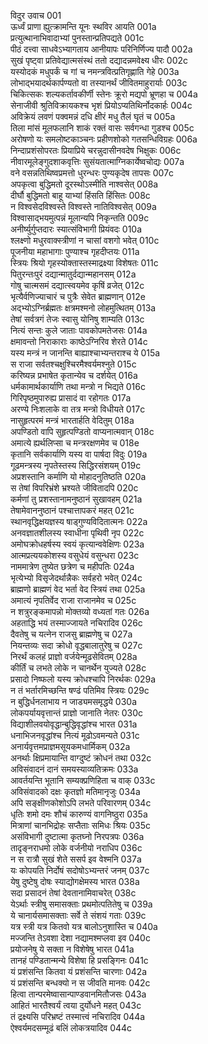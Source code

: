 विदुर उवाच	001  
ऊर्ध्वं प्राणा ह्युत्क्रामन्ति यूनः स्थविर आयति	001a  
प्रत्युत्थानाभिवादाभ्यां पुनस्तान्प्रतिपद्यते	001c  
पीठं दत्त्वा साधवेऽभ्यागताय आनीयापः परिनिर्णिज्य पादौ	002a  
सुखं पृष्ट्वा प्रतिवेद्यात्मसंस्थं ततो दद्यादन्नमवेक्ष्य धीरः	002c  
यस्योदकं मधुपर्कं च गां च नमन्त्रवित्प्रतिगृह्णाति गेहे	003a  
लोभाद्भयादर्थकार्पण्यतो वा तस्यानर्थं जीवितमाहुरार्याः	003c  
चिकित्सकः शल्यकर्तावकीर्णी स्तेनः क्रूरो मद्यपो भ्रूणहा च	004a  
सेनाजीवी श्रुतिविक्रायकश्च भृशं प्रियोऽप्यतिथिर्नोदकार्हः	004c  
अविक्रेयं लवणं पक्वमन्नं दधि क्षीरं मधु तैलं घृतं च	005a  
तिला मांसं मूलफलानि शाकं रक्तं वासः सर्वगन्धा गुडश्च	005c  
अरोषणो यः समलोष्टकाञ्चनः प्रहीणशोको गतसन्धिविग्रहः	006a  
निन्दाप्रशंसोपरतः प्रियाप्रिये चरन्नुदासीनवदेष भिक्षुकः	006c  
नीवारमूलेङ्गुदशाकवृत्तिः सुसंयतात्माग्निकार्येष्वचोद्यः	007a  
वने वसन्नतिथिष्वप्रमत्तो धुरन्धरः पुण्यकृदेष तापसः	007c  
अपकृत्वा बुद्धिमतो दूरस्थोऽस्मीति नाश्वसेत्	008a  
दीर्घौ बुद्धिमतो बाहू याभ्यां हिंसति हिंसितः	008c  
न विश्वसेदविश्वस्ते विश्वस्ते नातिविश्वसेत्	009a  
विश्वासाद्भयमुत्पन्नं मूलान्यपि निकृन्तति	009c  
अनीर्ष्युर्गुप्तदारः स्यात्संविभागी प्रियंवदः	010a  
श्लक्ष्णो मधुरवाक्स्त्रीणां न चासां वशगो भवेत्	010c  
पूजनीया महाभागाः पुण्याश्च गृहदीप्तयः	011a  
स्त्रियः श्रियो गृहस्योक्तास्तस्माद्रक्ष्या विशेषतः	011c  
पितुरन्तःपुरं दद्यान्मातुर्दद्यान्महानसम्	012a  
गोषु चात्मसमं दद्यात्स्वयमेव कृषिं व्रजेत्	012c  
भृत्यैर्वणिज्याचारं च पुत्रैः सेवेत ब्राह्मणान्	012e  
अद्भ्योऽग्निर्ब्रह्मतः क्षत्रमश्मनो लोहमुत्थितम्	013a  
तेषां सर्वत्रगं तेजः स्वासु योनिषु शाम्यति	013c  
नित्यं सन्तः कुले जाताः पावकोपमतेजसः	014a  
क्षमावन्तो निराकाराः काष्ठेऽग्निरिव शेरते	014c  
यस्य मन्त्रं न जानन्ति बाह्याश्चाभ्यन्तराश्च ये	015a  
स राजा सर्वतश्चक्षुश्चिरमैश्वर्यमश्नुते	015c  
करिष्यन्न प्रभाषेत कृतान्येव च दर्शयेत्	016a  
धर्मकामार्थकार्याणि तथा मन्त्रो न भिद्यते	016c  
गिरिपृष्ठमुपारुह्य प्रासादं वा रहोगतः	017a  
अरण्ये निःशलाके वा तत्र मन्त्रो विधीयते	017c  
नासुहृत्परमं मन्त्रं भारतार्हति वेदितुम्	018a  
अपण्डितो वापि सुहृत्पण्डितो वाप्यनात्मवान्	018c  
अमात्ये ह्यर्थलिप्सा च मन्त्ररक्षणमेव च	018e  
कृतानि सर्वकार्याणि यस्य वा पार्षदा विदुः	019a  
गूढमन्त्रस्य नृपतेस्तस्य सिद्धिरसंशयम्	019c  
अप्रशस्तानि कर्माणि यो मोहादनुतिष्ठति	020a  
स तेषां विपरिभ्रंशे भ्रश्यते जीवितादपि	020c  
कर्मणां तु प्रशस्तानामनुष्ठानं सुखावहम्	021a  
तेषामेवाननुष्ठानं पश्चात्तापकरं महत्	021c  
स्थानवृद्धिक्षयज्ञस्य षाड्गुण्यविदितात्मनः	022a  
अनवज्ञातशीलस्य स्वाधीना पृथिवी नृप	022c  
अमोघक्रोधहर्षस्य स्वयं कृत्यान्ववेक्षिणः	023a  
आत्मप्रत्ययकोशस्य वसुधेयं वसुन्धरा	023c  
नाममात्रेण तुष्येत छत्रेण च महीपतिः	024a  
भृत्येभ्यो विसृजेदर्थान्नैकः सर्वहरो भवेत्	024c  
ब्राह्मणो ब्राह्मणं वेद भर्ता वेद स्त्रियं तथा	025a  
अमात्यं नृपतिर्वेद राजा राजानमेव च	025c  
न शत्रुरङ्कमापन्नो मोक्तव्यो वध्यतां गतः	026a  
अहताद्धि भयं तस्माज्जायते नचिरादिव	026c  
दैवतेषु च यत्नेन राजसु ब्राह्मणेषु च	027a  
नियन्तव्यः सदा क्रोधो वृद्धबालातुरेषु च	027c  
निरर्थं कलहं प्राज्ञो वर्जयेन्मूढसेवितम्	028a  
कीर्तिं च लभते लोके न चानर्थेन युज्यते	028c  
प्रसादो निष्फलो यस्य क्रोधश्चापि निरर्थकः	029a  
न तं भर्तारमिच्छन्ति षण्ढं पतिमिव स्त्रियः	029c  
न बुद्धिर्धनलाभाय न जाड्यमसमृद्धये	030a  
लोकपर्यायवृत्तान्तं प्राज्ञो जानाति नेतरः	030c  
विद्याशीलवयोवृद्धान्बुद्धिवृद्धांश्च भारत	031a  
धनाभिजनवृद्धांश्च नित्यं मूढोऽवमन्यते	031c  
अनार्यवृत्तमप्राज्ञमसूयकमधार्मिकम्	032a  
अनर्थाः क्षिप्रमायान्ति वाग्दुष्टं क्रोधनं तथा	032c  
अविसंवादनं दानं समयस्याव्यतिक्रमः	033a  
आवर्तयन्ति भूतानि सम्यक्प्रणिहिता च वाक्	033c  
अविसंवादको दक्षः कृतज्ञो मतिमानृजुः	034a  
अपि सङ्क्षीणकोशोऽपि लभते परिवारणम्	034c  
धृतिः शमो दमः शौचं कारुण्यं वागनिष्ठुरा	035a  
मित्राणां चानभिद्रोहः सप्तैताः समिधः श्रियः	035c  
असंविभागी दुष्टात्मा कृतघ्नो निरपत्रपः	036a  
तादृङ्नराधमो लोके वर्जनीयो नराधिप	036c  
न स रात्रौ सुखं शेते ससर्प इव वेश्मनि	037a  
यः कोपयति निर्दोषं सदोषोऽभ्यन्तरं जनम्	037c  
येषु दुष्टेषु दोषः स्याद्योगक्षेमस्य भारत	038a  
सदा प्रसादनं तेषां देवतानामिवाचरेत्	038c  
येऽर्थाः स्त्रीषु समासक्ताः प्रथमोत्पतितेषु च	039a  
ये चानार्यसमासक्ताः सर्वे ते संशयं गताः	039c  
यत्र स्त्री यत्र कितवो यत्र बालोऽनुशास्ति च	040a  
मज्जन्ति तेऽवशा देशा नद्यामश्मप्लवा इव	040c  
प्रयोजनेषु ये सक्ता न विशेषेषु भारत	041a  
तानहं पण्डितान्मन्ये विशेषा हि प्रसङ्गिनः	041c  
यं प्रशंसन्ति कितवा यं प्रशंसन्ति चारणाः	042a  
यं प्रशंसन्ति बन्धक्यो न स जीवति मानवः	042c  
हित्वा तान्परमेष्वासान्पाण्डवानमितौजसः	043a  
आहितं भारतैश्वर्यं त्वया दुर्योधने महत्	043c  
तं द्रक्ष्यसि परिभ्रष्टं तस्मात्त्वं नचिरादिव	044a  
ऐश्वर्यमदसम्मूढं बलिं लोकत्रयादिव	044c  
